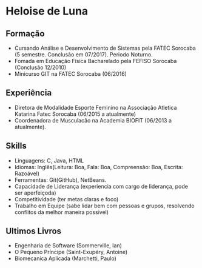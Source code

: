 # Heloise de Luna

## Formação
- Cursando Análise e Desenvolvimento de Sistemas pela FATEC Sorocaba (5 semestre. Conclusão em 07/2017). Periodo Noturno.
- Fomada em Educação Física Bacharelado pela FEFISO Sorocaba (Conclusão 12/2010)  
- Minicurso GIT na FATEC Sorocaba (06/2016)  

## Experiência
- Diretora de Modalidade Esporte Feminino na Associação Atletica Katarina Fatec Sorocaba (06/2015 a atualmente)
- Coordenadora de Musculacão na Academia BIOFIT (06/2013 a atualmente).

## Skills
- Linguagens: C, Java, HTML
- Idiomas: Inglês(Leitura: Boa, Fala: Boa, Compreensão: Boa, Escrita: Razoável)
- Ferramentas: Git(GitHub), NetBeans.
- Capacidade de Liderança (experiencia com cargo de liderança, pode ser aperfeiçoda)
- Competitividade (ter metas claras e foco)
- Trabalho em Equipe (sabe lidar bem com pessoas e grupos, resolvendo conflitos da melhor maneira possivel)

## Ultimos Livros
- Engenharia de Software (Sommerville, Ian)
- O Pequeno Príncipe (Saint-Exupéry, Antoine)
- Biomecanica Aplicada (Marchetti, Paulo)
